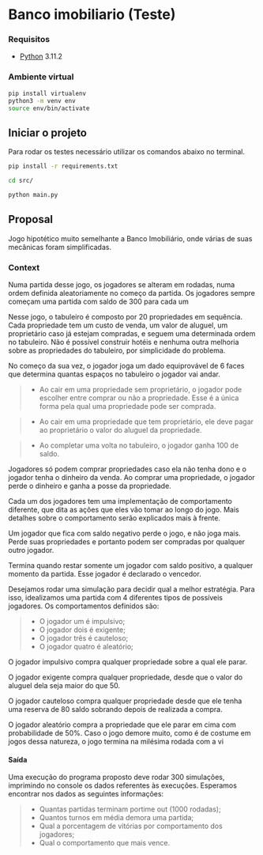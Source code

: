 # Banco imobiliario (Teste)

### Requisitos

* [Python](https://www.python.org/downloads/release/python-3112/) 3.11.2

### Ambiente virtual

```bash
pip install virtualenv
python3 -m venv env
source env/bin/activate
```

## Iniciar o projeto

Para rodar os testes necessário utilizar os comandos abaixo no terminal.

```bash
pip install -r requirements.txt

cd src/

python main.py
```

## Proposal

Jogo hipotético muito semelhante a Banco Imobiliário, onde várias de suas mecânicas
foram simplificadas.

### Context

Numa partida desse jogo, os jogadores se alteram em rodadas, numa ordem definida
aleatoriamente no começo da partida. Os jogadores sempre começam uma partida com saldo de 300 para
cada um

Nesse jogo, o tabuleiro é composto por 20 propriedades em sequência. Cada propriedade tem um custo de
venda, um valor de aluguel, um proprietário caso já estejam compradas, e seguem uma determinada ordem no
tabuleiro. Não é possível construir hotéis e nenhuma outra melhoria sobre as propriedades do tabuleiro, por
simplicidade do problema.


No começo da sua vez, o jogador joga um dado equiprovável de 6 faces que determina quantas espaços no
tabuleiro o jogador vai andar.

> * Ao cair em uma propriedade sem proprietário, o jogador pode escolher entre comprar ou não a
propriedade. Esse é a única forma pela qual uma propriedade pode ser comprada.

> * Ao cair em uma propriedade que tem proprietário, ele deve pagar ao proprietário o valor do aluguel da
propriedade.

> * Ao completar uma volta no tabuleiro, o jogador ganha 100 de saldo.

Jogadores só podem comprar propriedades caso ela não tenha dono e o jogador tenha o dinheiro da venda.
Ao comprar uma propriedade, o jogador perde o dinheiro e ganha a posse da propriedade.

Cada um dos jogadores tem uma implementação de comportamento diferente, que dita as ações que eles
vão tomar ao longo do jogo. Mais detalhes sobre o comportamento serão explicados mais à frente.

Um jogador que fica com saldo negativo perde o jogo, e não joga mais. Perde suas propriedades e portanto
podem ser compradas por qualquer outro jogador.

Termina quando restar somente um jogador com saldo positivo, a qualquer momento da partida. Esse jogador
é declarado o vencedor.

Desejamos rodar uma simulação para decidir qual a melhor estratégia. Para isso, idealizamos uma partida
com 4 diferentes tipos de possíveis jogadores. Os comportamentos definidos são:

> * O jogador um é impulsivo;
> * O jogador dois é exigente;
> * O jogador três é cauteloso;
> * O jogador quatro é aleatório;

O jogador impulsivo compra qualquer propriedade sobre a qual ele parar.

O jogador exigente compra qualquer propriedade, desde que o valor do aluguel dela seja maior do que 50.

O jogador cauteloso compra qualquer propriedade desde que ele tenha uma reserva de 80 saldo sobrando
depois de realizada a compra.

O jogador aleatório compra a propriedade que ele parar em cima com probabilidade de 50%.
Caso o jogo demore muito, como é de costume em jogos dessa natureza, o jogo termina na milésima rodada
com a vi


#### Saída
Uma execução do programa proposto deve rodar 300 simulações, imprimindo no console os dados referentes
às execuções. Esperamos encontrar nos dados as seguintes informações:
> * Quantas partidas terminam portime out (1000 rodadas);
> * Quantos turnos em média demora uma partida;
> * Qual a porcentagem de vitórias por comportamento dos jogadores;
> * Qual o comportamento que mais vence.